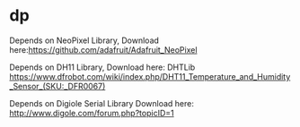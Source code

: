 # dp 
Depends on NeoPixel Library, Download here:https://github.com/adafruit/Adafruit_NeoPixel 

Depends on DH11 Library, Download here: DHTLib
https://www.dfrobot.com/wiki/index.php/DHT11_Temperature_and_Humidity_Sensor_(SKU:_DFR0067)

Depends on Digiole Serial Library Download here:
http://www.digole.com/forum.php?topicID=1
